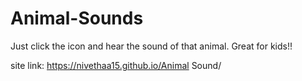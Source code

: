 # Animal-Sounds
Just click the icon and hear the sound of that animal. Great for kids!!

site link: https://nivethaa15.github.io/Animal Sound/
